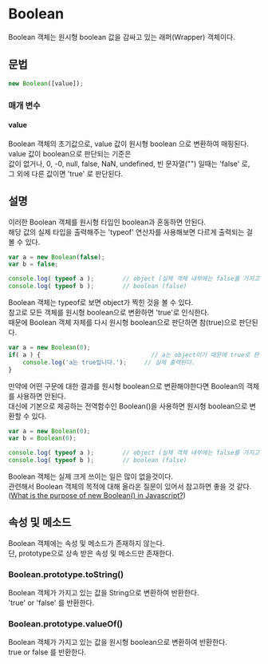 # Boolean
Boolean 객체는 원시형 boolean 값을 감싸고 있는 래퍼(Wrapper) 객체이다.

## 문법
```js
new Boolean([value]);
```
### 매개 변수
#### value
Boolean 객체의 초기값으로, value 값이 원시형 boolean 으로 변환하여 매핑된다.  
value 값이 boolean으로 판단되는 기준은  
값이 없거나, 0, -0, null, false, NaN, undefined, 빈 문자열("") 일때는 'false' 로,  
그 외에 다른 값이면 'true' 로 판단된다.

## 설명
이러한 Boolean 객체를 원시형 타입인 boolean과 혼동하면 안된다.  
해당 값의 실제 타입을 출력해주는 'typeof' 연산자를 사용해보면 다르게 출력되는 걸 볼 수 있다.
```js
var a = new Boolean(false);
var b = false;

console.log( typeof a );		// object (실제 객체 내부에는 false를 가지고 있다.)
console.log( typeof b );		// boolean (false)
```

Boolean 객체는 typeof로 보면 object가 찍힌 것을 볼 수 있다.  
참고로 모든 객체를 원시형 boolean으로 변환하면 'true'로 인식한다.  
때문에 Boolean 객체 자체를 다시 원시형 boolean으로 판단하면 참(true)으로 판단된다.
```js
var a = new Boolean(0);
if( a ) {								// a는 object이기 때문에 true로 판단된다.
	console.log('a는 true입니다.');		// 실제 출력된다.
}
```

만약에 어떤 구문에 대한 결과를 원시형 boolean으로 변환해야한다면 Boolean의 객체를 사용하면 안된다.  
대신에 기본으로 제공하는 전역함수인 Boolean()을 사용하면 원시형 boolean으로 변환할 수 있다.
```js
var a = new Boolean(0);
var b = Boolean(0);

console.log( typeof a );		// object (실제 객체 내부에는 false를 가지고 있다.)
console.log( typeof b );		// boolean (false)
```

Boolean 객체는 실제 크게 쓰이는 일은 많이 없을것이다.  
관련해서 Boolean 객체의 목적에 대해 올라온 질문이 있어서 참고하면 좋을 것 같다. ([What is the purpose of new Boolean() in Javascript?](http://stackoverflow.com/questions/856324/what-is-the-purpose-of-new-boolean-in-javascript))

## 속성 및 메소드
Boolean 객체에는 속성 및 메소드가 존재하지 않는다.  
단, prototype으로 상속 받은 속성 및 메소드만 존재한다.

### Boolean.prototype.toString()
Boolean 객체가 가지고 있는 값을 String으로 변환하여 반환한다.  
'true' or 'false' 를 반환한다.

### Boolean.prototype.valueOf()
Boolean 객체가 가지고 있는 값을 원시형 boolean으로 변환하여 반환한다.  
true or false 를 반환한다.